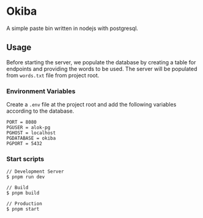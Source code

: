 # Okiba
A simple paste bin written in nodejs with postgresql.  

## Usage
Before starting the server, we populate the database by creating a table for endpoints and providing the words to be used. The server will be populated from `words.txt` file from project root.

### Environment Variables
Create a `.env` file at the project root and add the following variables according to the database. 
```shell
PORT = 8080 
PGUSER = alok-pg
PGHOST = localhost
PGDATABASE = okiba
PGPORT = 5432
```

### Start scripts
```shell
// Development Server
$ pnpm run dev

// Build 
$ pnpm build 

// Production
$ pnpm start
```